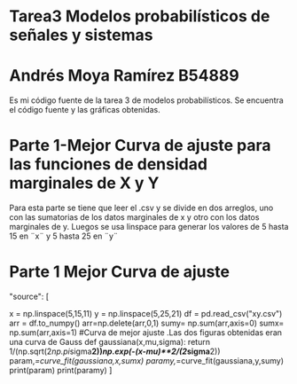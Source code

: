 # Tarea3 Modelos probabilísticos de señales y sistemas 
# Andrés Moya Ramírez B54889
Es mi código fuente de la tarea 3 de modelos probabilísticos. Se encuentra el código fuente y las gráficas obtenidas. 
# Parte 1-Mejor Curva de ajuste para las funciones de densidad marginales de X y Y
Para esta parte se tiene que leer el .csv y se divide en dos arreglos, uno con las sumatorias de los datos marginales de x y otro con los datos marginales de y. Luegos se usa linspace para generar los valores de 5 hasta 15 en ¨x¨ y 5 hasta 25 en ¨y¨

# Parte 1 Mejor Curva de ajuste

"source": [

x = np.linspace(5,15,11)
y = np.linspace(5,25,21)
df = pd.read_csv("xy.csv")
arr = df.to_numpy()
arr=np.delete(arr,0,1)
sumy= np.sum(arr,axis=0)
sumx= np.sum(arr,axis=1)
#Curva de mejor ajuste .Las dos figuras obtenidas eran una curva de Gauss
def gaussiana(x,mu,sigma):
    return 1/(np.sqrt(2*np.pi*sigma**2))*np.exp(-(x-mu)**2/(2*sigma**2))
param,_=curve_fit(gaussiana,x,sumx)
paramy,_=curve_fit(gaussiana,y,sumy)
print(param)
print(paramy)
]
